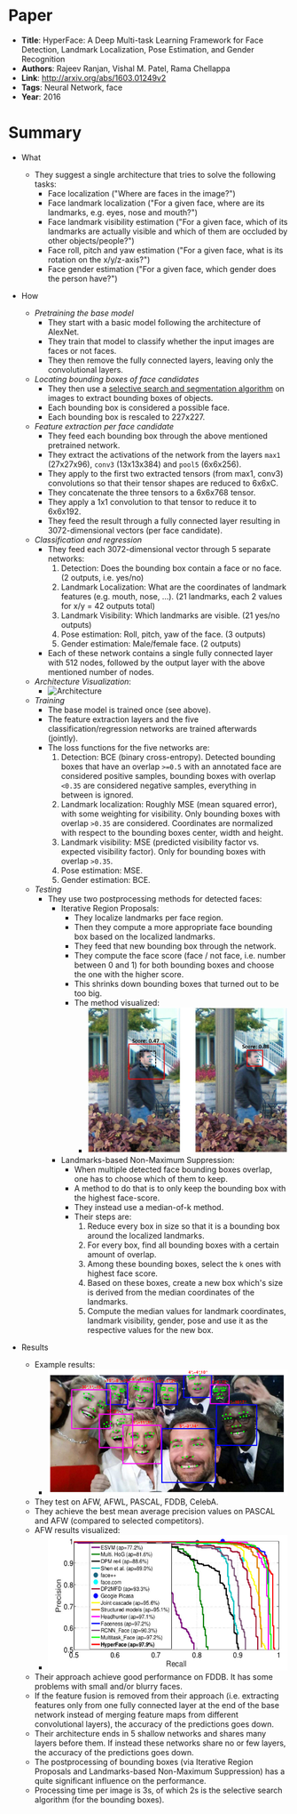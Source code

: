 # Paper

* **Title**: HyperFace: A Deep Multi-task Learning Framework for Face Detection, Landmark Localization, Pose Estimation, and Gender Recognition
* **Authors**: Rajeev Ranjan, Vishal M. Patel, Rama Chellappa
* **Link**: http://arxiv.org/abs/1603.01249v2
* **Tags**: Neural Network, face
* **Year**: 2016

# Summary

* What
  * They suggest a single architecture that tries to solve the following tasks:
    * Face localization ("Where are faces in the image?")
    * Face landmark localization ("For a given face, where are its landmarks, e.g. eyes, nose and mouth?")
    * Face landmark visibility estimation ("For a given face, which of its landmarks are actually visible and which of them are occluded by other objects/people?")
    * Face roll, pitch and yaw estimation ("For a given face, what is its rotation on the x/y/z-axis?")
    * Face gender estimation ("For a given face, which gender does the person have?")

* How
  * *Pretraining the base model*
    * They start with a basic model following the architecture of AlexNet.
    * They train that model to classify whether the input images are faces or not faces.
    * They then remove the fully connected layers, leaving only the convolutional layers.
  * *Locating bounding boxes of face candidates*
    * They then use a [selective search and segmentation algorithm](https://www.robots.ox.ac.uk/~vgg/rg/papers/sande_iccv11.pdf) on images to extract bounding boxes of objects.
    * Each bounding box is considered a possible face.
    * Each bounding box is rescaled to 227x227.
  * *Feature extraction per face candidate*
    * They feed each bounding box through the above mentioned pretrained network.
    * They extract the activations of the network from the layers `max1` (27x27x96), `conv3` (13x13x384) and `pool5` (6x6x256).
    * They apply to the first two extracted tensors (from max1, conv3) convolutions so that their tensor shapes are reduced to 6x6xC.
    * They concatenate the three tensors to a 6x6x768 tensor.
    * They apply a 1x1 convolution to that tensor to reduce it to 6x6x192.
    * They feed the result through a fully connected layer resulting in 3072-dimensional vectors (per face candidate).
  * *Classification and regression*
    * They feed each 3072-dimensional vector through 5 separate networks:
      1. Detection: Does the bounding box contain a face or no face. (2 outputs, i.e. yes/no)
      2. Landmark Localization: What are the coordinates of landmark features (e.g. mouth, nose, ...). (21 landmarks, each 2 values for x/y = 42 outputs total)
      3. Landmark Visibility: Which landmarks are visible. (21 yes/no outputs)
      4. Pose estimation: Roll, pitch, yaw of the face. (3 outputs)
      5. Gender estimation: Male/female face. (2 outputs)
    * Each of these network contains a single fully connected layer with 512 nodes, followed by the output layer with the above mentioned number of nodes.
  * *Architecture Visualization*:
    * ![Architecture](images/HyperFace__architecture.png?raw=true "Architecture")
  * *Training*
    * The base model is trained once (see above).
    * The feature extraction layers and the five classification/regression networks are trained afterwards (jointly).
    * The loss functions for the five networks are:
      1. Detection: BCE (binary cross-entropy). Detected bounding boxes that have an overlap `>=0.5` with an annotated face are considered positive samples, bounding boxes with overlap `<0.35` are considered negative samples, everything in between is ignored.
      2. Landmark localization: Roughly MSE (mean squared error), with some weighting for visibility. Only bounding boxes with overlap `>0.35` are considered. Coordinates are normalized with respect to the bounding boxes center, width and height.
      3. Landmark visibility: MSE (predicted visibility factor vs. expected visibility factor). Only for bounding boxes with overlap `>0.35`.
      4. Pose estimation: MSE.
      5. Gender estimation: BCE.
  * *Testing*
    * They use two postprocessing methods for detected faces:
      * Iterative Region Proposals:
        * They localize landmarks per face region.
        * Then they compute a more appropriate face bounding box based on the localized landmarks.
        * They feed that new bounding box through the network.
        * They compute the face score (face / not face, i.e. number between 0 and 1) for both bounding boxes and choose the one with the higher score.
        * This shrinks down bounding boxes that turned out to be too big.
        * The method visualized:
          * ![IRP](images/HyperFace__irp.jpg?raw=true "IRP")
      * Landmarks-based Non-Maximum Suppression:
        * When multiple detected face bounding boxes overlap, one has to choose which of them to keep.
        * A method to do that is to only keep the bounding box with the highest face-score.
        * They instead use a median-of-k method.
        * Their steps are:
          1. Reduce every box in size so that it is a bounding box around the localized landmarks.
          2. For every box, find all bounding boxes with a certain amount of overlap.
          3. Among these bounding boxes, select the `k` ones with highest face score.
          4. Based on these boxes, create a new box which's size is derived from the median coordinates of the landmarks.
          5. Compute the median values for landmark coordinates, landmark visibility, gender, pose and use it as the respective values for the new box.

* Results
  * Example results:
    * ![Example results](images/HyperFace__example_results.jpg?raw=true "Example results")
  * They test on AFW, AFWL, PASCAL, FDDB, CelebA.
  * They achieve the best mean average precision values on PASCAL and AFW (compared to selected competitors).
  * AFW results visualized:
    * ![AFW](images/HyperFace__afw.jpg?raw=true "AFW")
  * Their approach achieve good performance on FDDB. It has some problems with small and/or blurry faces.
  * If the feature fusion is removed from their approach (i.e. extracting features only from one fully connected layer at the end of the base network instead of merging feature maps from different convolutional layers), the accuracy of the predictions goes down.
  * Their architecture ends in 5 shallow networks and shares many layers before them. If instead these networks share no or few layers, the accuracy of the predictions goes down.
  * The postprocessing of bounding boxes (via Iterative Region Proposals and Landmarks-based Non-Maximum Suppression) has a quite significant influence on the performance.
  * Processing time per image is 3s, of which 2s is the selective search algorithm (for the bounding boxes).
